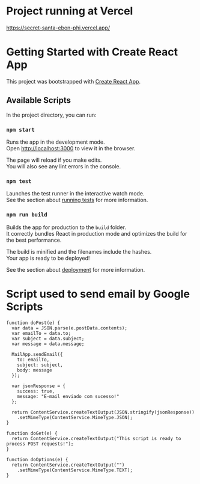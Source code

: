 # Project running at Vercel 
https://secret-santa-ebon-phi.vercel.app/

# Getting Started with Create React App

This project was bootstrapped with [Create React App](https://github.com/facebook/create-react-app).

## Available Scripts

In the project directory, you can run:

### `npm start`

Runs the app in the development mode.\
Open [http://localhost:3000](http://localhost:3000) to view it in the browser.

The page will reload if you make edits.\
You will also see any lint errors in the console.

### `npm test`

Launches the test runner in the interactive watch mode.\
See the section about [running tests](https://facebook.github.io/create-react-app/docs/running-tests) for more information.

### `npm run build`

Builds the app for production to the `build` folder.\
It correctly bundles React in production mode and optimizes the build for the best performance.

The build is minified and the filenames include the hashes.\
Your app is ready to be deployed!

See the section about [deployment](https://facebook.github.io/create-react-app/docs/deployment) for more information.

# Script used to send email by Google Scripts
```
function doPost(e) {
  var data = JSON.parse(e.postData.contents);
  var emailTo = data.to;
  var subject = data.subject;
  var message = data.message;

  MailApp.sendEmail({
    to: emailTo,
    subject: subject,
    body: message
  });

  var jsonResponse = {
    success: true,
    message: "E-mail enviado com sucesso!"
  };

  return ContentService.createTextOutput(JSON.stringify(jsonResponse))
    .setMimeType(ContentService.MimeType.JSON);
}

function doGet(e) {
  return ContentService.createTextOutput("This script is ready to process POST requests!");
}

function doOptions(e) {
  return ContentService.createTextOutput("")
    .setMimeType(ContentService.MimeType.TEXT);
}
```
